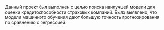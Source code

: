 Данный проект был выполнен с целью поиска наилучшей модели для оценки кредитоспособности страховых компаний.
Было выявлено, что модели машинного обучения дают большую точность прогнозирования по сравнению с регрессией.
